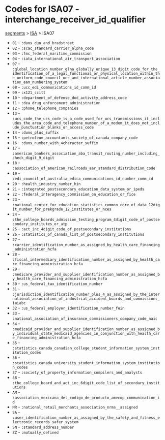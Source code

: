 # Codes for ISA07 - interchange_receiver_id_qualifier
[segments](../segments.md) > [ISA](../segments/ISA.md) > ISA07
* `01` - `:duns_dun_and_bradstreet`
* `02` - `:scac_standard_carrier_alpha_code`
* `03` - `:fmc_federal_maritime_commission`
* `04` - `:iata_international_air_transport_association`
* `07` - `:global_location_number_glna_globally_unique_13_digit_code_for_the_identification_of_a_legal_functional_or_physical_location_within_the_uniform_code_council_ucc_and_international_article_number_association_ean_numbering_system`
* `08` - `:ucc_edi_communications_id_comm_id`
* `09` - `:x121_ccitt`
* `10` - `:department_of_defense_dod_activity_address_code`
* `11` - `:dea_drug_enforcement_administration`
* `12` - `:phone_telephone_companies`
* `13` - `:ucs_code_the_ucs_code_is_a_code_used_for_ucs_transmissions_it_includes_the_area_code_and_telephone_number_of_a_modem_it_does_not_include_punctuation_blanks_or_access_code`
* `14` - `:duns_plus_suffix`
* `15` - `:petroleum_accountants_society_of_canada_company_code`
* `16` - `:duns_number_with_4character_suffix`
* `17` - `:american_bankers_association_aba_transit_routing_number_including_check_digit_9_digit`
* `18` - `:association_of_american_railroads_aar_standard_distribution_code`
* `19` - `:edi_council_of_australia_edica_communications_id_number_comm_id`
* `20` - `:health_industry_number_hin`
* `21` - `:integrated_postsecondary_education_data_system_or_ipeds`
* `22` - `:federal_interagency_commission_on_education_or_fice`
* `23` - `:national_center_for_education_statistics_common_core_of_data_12digit_number_for_prekgrade_12_institutes_or_nces`
* `24` - `:the_college_boards_admission_testing_program_4digit_code_of_postsecondary_institutes_or_atp`
* `25` - `:act_inc_4digit_code_of_postsecondary_institutions`
* `26` - `:statistics_of_canada_list_of_postsecondary_institutions`
* `27` - `:carrier_identification_number_as_assigned_by_health_care_financing_administration_hcfa`
* `28` - `:fiscal_intermediary_identification_number_as_assigned_by_health_care_financing_administration_hcfa`
* `29` - `:medicare_provider_and_supplier_identification_number_as_assigned_by_health_care_financing_administration_hcfa`
* `30` - `:us_federal_tax_identification_number`
* `31` - `:jurisdiction_identification_number_plus_4_as_assigned_by_the_international_association_of_industrial_accident_boards_and_commissions_iaiabc`
* `32` - `:us_federal_employer_identification_number_fein`
* `33` - `:national_association_of_insurance_commissioners_company_code_naic`
* `34` - `:medicaid_provider_and_supplier_identification_number_as_assigned_by_individual_state_medicaid_agencies_in_conjunction_with_health_care_financing_administration_hcfa`
* `35` - `:statistics_canada_canadian_college_student_information_system_institution_codes`
* `36` - `:statistics_canada_university_student_information_system_institution_codes`
* `37` - `:society_of_property_information_compilers_and_analysts`
* `38` - `:the_college_board_and_act_inc_6digit_code_list_of_secondary_institutions`
* `AM` - `:association_mexicana_del_codigo_de_producto_amecop_communication_id`
* `NR` - `:national_retail_merchants_association_nrma__assigned`
* `SA` - `:user_identification_number_as_assigned_by_the_safety_and_fitness_electronic_records_safer_system`
* `SN` - `:standard_address_number`
* `ZZ` - `:mutually_defined`
